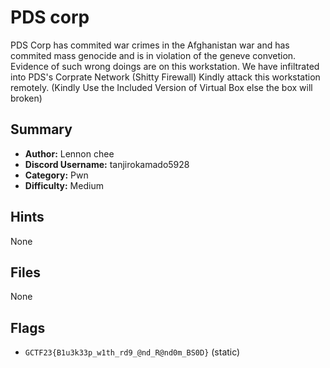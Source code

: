 # PDS corp
PDS Corp has commited war crimes in the Afghanistan war and has commited mass genocide and is in violation of the geneve convetion. Evidence of such wrong doings are on this workstation. We have infiltrated into PDS's Corprate Network (Shitty Firewall) Kindly attack this workstation remotely. (Kindly Use the Included Version of Virtual Box else the box will broken)


## Summary
- **Author:** Lennon chee
- **Discord Username:** tanjirokamado5928
- **Category:** Pwn
- **Difficulty:** Medium

## Hints
None

## Files
None

## Flags
- `GCTF23{B1u3k33p_w1th_rd9_@nd_R@nd0m_BS0D}` (static)
